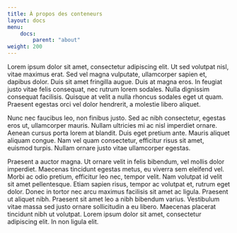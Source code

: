 ```yaml
---
title: À propos des conteneurs
layout: docs
menu:
    docs:
        parent: "about"
weight: 200
---
```


Lorem ipsum dolor sit amet, consectetur adipiscing elit. Ut sed volutpat nisl, vitae maximus erat. Sed vel magna vulputate, ullamcorper sapien et, dapibus dolor. Duis sit amet fringilla augue. Duis at magna eros. In feugiat justo vitae felis consequat, nec rutrum lorem sodales. Nulla dignissim consequat facilisis. Quisque at velit a nulla rhoncus sodales eget ut quam. Praesent egestas orci vel dolor hendrerit, a molestie libero aliquet.

Nunc nec faucibus leo, non finibus justo. Sed ac nibh consectetur, egestas eros ut, ullamcorper mauris. Nullam ultricies mi ac nisl imperdiet ornare. Aenean cursus porta lorem at blandit. Duis eget pretium ante. Mauris aliquet aliquam congue. Nam vel quam consectetur, efficitur risus sit amet, euismod turpis. Nullam ornare justo vitae ullamcorper egestas.

Praesent a auctor magna. Ut ornare velit in felis bibendum, vel mollis dolor imperdiet. Maecenas tincidunt egestas metus, eu viverra sem eleifend vel. Morbi ac odio pretium, efficitur leo nec, tempor velit. Nam volutpat id velit sit amet pellentesque. Etiam sapien risus, tempor ac volutpat et, rutrum eget dolor. Donec in tortor nec arcu maximus facilisis sit amet ac ligula. Praesent ut aliquet nibh. Praesent sit amet leo a nibh bibendum varius. Vestibulum vitae massa sed justo ornare sollicitudin a eu libero. Maecenas placerat tincidunt nibh ut volutpat. Lorem ipsum dolor sit amet, consectetur adipiscing elit. In non ligula elit.